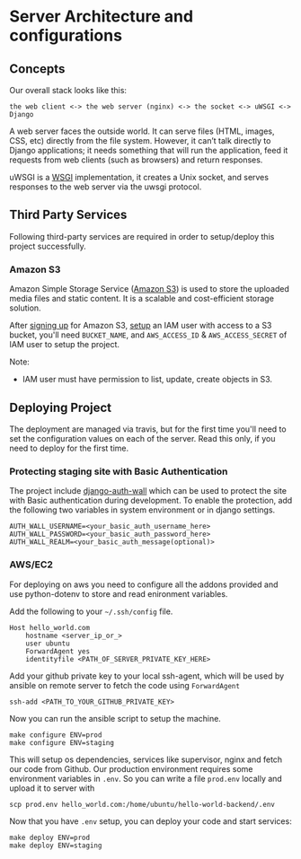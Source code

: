 # Server Architecture and configurations

## Concepts

Our overall stack looks like this:

```
the web client <-> the web server (nginx) <-> the socket <-> uWSGI <-> Django
```

A web server faces the outside world. It can serve files (HTML, images, CSS, etc) directly from the file system. However, it can’t talk directly to Django applications; it needs something that will run the application, feed it requests from web clients (such as browsers) and return responses.

uWSGI is a [WSGI](https://en.wikipedia.org/wiki/Web_Server_Gateway_Interface) implementation, it creates a Unix socket, and serves responses to the web server via the uwsgi protocol.

## Third Party Services

Following third-party services are required in order to setup/deploy this project successfully.

### Amazon S3

Amazon Simple Storage Service ([Amazon S3]) is used to store the uploaded media files and static content. It is a scalable and cost-efficient storage solution. 

After [signing up][s3-signup] for Amazon S3, [setup][s3-iam-setup] an IAM user with access to a S3 bucket, you'll need `BUCKET_NAME`, and `AWS_ACCESS_ID` & `AWS_ACCESS_SECRET` of IAM user to setup the project.

[Amazon S3]: http://aws.amazon.com/s3/
[s3-signup]: http://docs.aws.amazon.com/AmazonS3/latest/gsg/SigningUpforS3.html
[s3-iam-setup]: https://rbgeek.wordpress.com/2014/07/18/amazon-iam-user-creation-for-single-s3-bucket-access/

Note: 

- IAM user must have permission to list, update, create objects in S3.

## Deploying Project

The deployment are managed via travis, but for the first time you'll need to set the configuration values on each of the server. Read this only, if you need to deploy for the first time.

### Protecting staging site with Basic Authentication

The project include [django-auth-wall](https://github.com/theskumar/django-auth-wall) which can be used to protect the site with Basic authentication during development. To enable the protection, add the following two variables in system environment or in django settings.

```
AUTH_WALL_USERNAME=<your_basic_auth_username_here>
AUTH_WALL_PASSWORD=<your_basic_auth_password_here>
AUTH_WALL_REALM=<your_basic_auth_message(optional)>
```

### AWS/EC2

For deploying on aws you need to configure all the addons provided and use python-dotenv to store and read enironment variables.

Add the following to your `~/.ssh/config` file.

```
Host hello_world.com
    hostname <server_ip_or_>
    user ubuntu
    ForwardAgent yes
    identityfile <PATH_OF_SERVER_PRIVATE_KEY_HERE>
```

Add your github private key to your local ssh-agent, which will be used by ansible on remote server to fetch the code using `ForwardAgent`

    ssh-add <PATH_TO_YOUR_GITHUB_PRIVATE_KEY>

Now you can run the ansible script to setup the machine.

    make configure ENV=prod
    make configure ENV=staging

This will setup os dependencies, services like supervisor, nginx and fetch our code from Github. Our production environment requires 
some environment variables in `.env`. So you can write a file `prod.env` locally and upload it to server with

    scp prod.env hello_world.com:/home/ubuntu/hello-world-backend/.env

Now that you have `.env` setup, you can deploy your code and start services:

    make deploy ENV=prod
    make deploy ENV=staging

